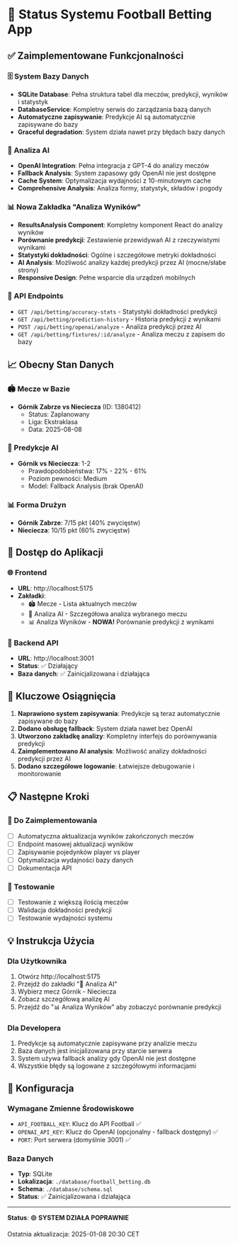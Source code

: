 # 🎉 Status Systemu Football Betting App

## ✅ Zaimplementowane Funkcjonalności

### 🗄️ System Bazy Danych
- **SQLite Database**: Pełna struktura tabel dla meczów, predykcji, wyników i statystyk
- **DatabaseService**: Kompletny serwis do zarządzania bazą danych
- **Automatyczne zapisywanie**: Predykcje AI są automatycznie zapisywane do bazy
- **Graceful degradation**: System działa nawet przy błędach bazy danych

### 🤖 Analiza AI
- **OpenAI Integration**: Pełna integracja z GPT-4 do analizy meczów
- **Fallback Analysis**: System zapasowy gdy OpenAI nie jest dostępne
- **Cache System**: Optymalizacja wydajności z 10-minutowym cache
- **Comprehensive Analysis**: Analiza formy, statystyk, składów i pogody

### 📊 Nowa Zakładka "Analiza Wyników"
- **ResultsAnalysis Component**: Kompletny komponent React do analizy wyników
- **Porównanie predykcji**: Zestawienie przewidywań AI z rzeczywistymi wynikami
- **Statystyki dokładności**: Ogólne i szczegółowe metryki dokładności
- **AI Analysis**: Możliwość analizy każdej predykcji przez AI (mocne/słabe strony)
- **Responsive Design**: Pełne wsparcie dla urządzeń mobilnych

### 🔗 API Endpoints
- `GET /api/betting/accuracy-stats` - Statystyki dokładności predykcji
- `GET /api/betting/prediction-history` - Historia predykcji z wynikami
- `POST /api/betting/openai/analyze` - Analiza predykcji przez AI
- `GET /api/betting/fixtures/:id/analyze` - Analiza meczu z zapisem do bazy

## 📈 Obecny Stan Danych

### 🏟️ Mecze w Bazie
- **Górnik Zabrze vs Nieciecza** (ID: 1380412)
  - Status: Zaplanowany
  - Liga: Ekstraklasa
  - Data: 2025-08-08

### 🔮 Predykcje AI
- **Górnik vs Nieciecza**: 1-2
  - Prawdopodobieństwa: 17% - 22% - 61%
  - Poziom pewności: Medium
  - Model: Fallback Analysis (brak OpenAI)

### 📊 Forma Drużyn
- **Górnik Zabrze**: 7/15 pkt (40% zwycięstw)
- **Nieciecza**: 10/15 pkt (60% zwycięstw)

## 🎯 Dostęp do Aplikacji

### 🌐 Frontend
- **URL**: http://localhost:5175
- **Zakładki**:
  - 🏟️ Mecze - Lista aktualnych meczów
  - 🤖 Analiza AI - Szczegółowa analiza wybranego meczu
  - 📊 Analiza Wyników - **NOWA!** Porównanie predykcji z wynikami

### 🔧 Backend API
- **URL**: http://localhost:3001
- **Status**: ✅ Działający
- **Baza danych**: ✅ Zainicjalizowana i działająca

## 🚀 Kluczowe Osiągnięcia

1. **Naprawiono system zapisywania**: Predykcje są teraz automatycznie zapisywane do bazy
2. **Dodano obsługę fallback**: System działa nawet bez OpenAI
3. **Utworzono zakładkę analizy**: Kompletny interfejs do porównywania predykcji
4. **Zaimplementowano AI analysis**: Możliwość analizy dokładności predykcji przez AI
5. **Dodano szczegółowe logowanie**: Łatwiejsze debugowanie i monitorowanie

## 📋 Następne Kroki

### 🔄 Do Zaimplementowania
- [ ] Automatyczna aktualizacja wyników zakończonych meczów
- [ ] Endpoint masowej aktualizacji wyników
- [ ] Zapisywanie pojedynków player vs player
- [ ] Optymalizacja wydajności bazy danych
- [ ] Dokumentacja API

### 🎯 Testowanie
- [ ] Testowanie z większą ilością meczów
- [ ] Walidacja dokładności predykcji
- [ ] Testowanie wydajności systemu

## 💡 Instrukcja Użycia

### Dla Użytkownika
1. Otwórz http://localhost:5175
2. Przejdź do zakładki \"🤖 Analiza AI\"
3. Wybierz mecz Górnik - Nieciecza
4. Zobacz szczegółową analizę AI
5. Przejdź do \"📊 Analiza Wyników\" aby zobaczyć porównanie predykcji

### Dla Developera
1. Predykcje są automatycznie zapisywane przy analizie meczu
2. Baza danych jest inicjalizowana przy starcie serwera
3. System używa fallback analizy gdy OpenAI nie jest dostępne
4. Wszystkie błędy są logowane z szczegółowymi informacjami

## 🔧 Konfiguracja

### Wymagane Zmienne Środowiskowe
- `API_FOOTBALL_KEY`: Klucz do API Football ✅
- `OPENAI_API_KEY`: Klucz do OpenAI (opcjonalny - fallback dostępny) ✅
- `PORT`: Port serwera (domyślnie 3001) ✅

### Baza Danych
- **Typ**: SQLite
- **Lokalizacja**: `./database/football_betting.db`
- **Schema**: `./database/schema.sql`
- **Status**: ✅ Zainicjalizowana i działająca

---

**Status**: 🟢 **SYSTEM DZIAŁA POPRAWNIE**

Ostatnia aktualizacja: 2025-01-08 20:30 CET